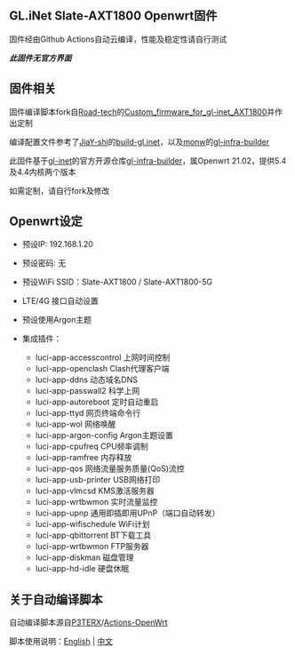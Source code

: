 ## GL.iNet Slate-AXT1800 Openwrt固件

固件经由Github Actions自动云编译，性能及稳定性请自行测试

***此固件无官方界面***

## 固件相关

固件编译脚本fork自[Road-tech](https://github.com/Road-tech)的[Custom_firmware_for_gl-inet_AXT1800](https://github.com/Road-tech/Custom_firmware_for_gl-inet_AXT1800)并作出定制

编译配置文件参考了[JiaY-shi](https://github.com/JiaY-shi)的[build-gl.inet](https://github.com/JiaY-shi/build-gl.inet)，以及[monw](https://github.com/monw)的[gl-infra-builder](https://github.com/monw/gl-infra-builder)

此固件基于[gl-inet](https://github.com/gl-inet)的官方开源仓库[gl-infra-builder](https://github.com/gl-inet/gl-infra-builder)，属Openwrt 21.02，提供5.4及4.4内核两个版本

如需定制，请自行fork及修改

## Openwrt设定

- 预设IP: 192.168.1.20

- 预设密码: 无

- 预设WiFi SSID：Slate-AXT1800 / Slate-AXT1800-5G

- LTE/4G 接口自动设置

- 预设使用Argon主题

- 集成插件：
  - luci-app-accesscontrol	上网时间控制
  - luci-app-openclash	    Clash代理客户端
  - luci-app-ddns	          动态域名DNS
  - luci-app-passwall2	    科学上网
  - luci-app-autoreboot	    定时自动重启
  - luci-app-ttyd	          网页终端命令行
  - luci-app-wol	          网络唤醒
  - luci-app-argon-config	  Argon主题设置
  - luci-app-cpufreq	      CPU频率调制
  - luci-app-ramfree	      内存释放
  - luci-app-qos	          网络流量服务质量(QoS)流控
  - luci-app-usb-printer	  USB网络打印
  - luci-app-vlmcsd	        KMS激活服务器
  - luci-app-wrtbwmon	      实时流量监控
  - luci-app-upnp	          通用即插即用UPnP（端口自动转发）
  - luci-app-wifischedule	  WiFi计划
  - luci-app-qbittorrent	  BT下载工具
  - luci-app-wrtbwmon	      FTP服务器
  - luci-app-diskman	      磁盘管理
  - luci-app-hd-idle	      硬盘休眠

## 关于自动编译脚本

自动编译脚本源自[P3TERX](https://github.com/P3TERX)/[Actions-OpenWrt](https://github.com/P3TERX/Actions-OpenWrt)

脚本使用说明：[English](https://github.com/P3TERX/Actions-OpenWrt) | [中文](https://p3terx.com/archives/build-openwrt-with-github-actions.html)
